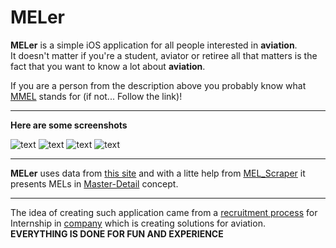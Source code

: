 MELer
=====

**MELer** is a simple iOS application for all people interested in **aviation**.  
It doesn't matter if you're a student, aviator or retiree all that matters is the fact that you want to know
a lot about **aviation**. 

If you are a person from the description above you probably know what [MMEL](http://en.wikipedia.org/wiki/Master_minimum_equipment_list) stands for (if not... Follow the link)!

***

**Here are some screenshots**

![text](http://s21.postimg.org/49y9t7hsn/Screenshot_2013_10_15_00_55_31.png) ![text](http://s21.postimg.org/71cy62qxj/Screenshot_2013_10_15_00_55_55.png) ![text](http://s21.postimg.org/lja5e2i8n/Screenshot_2013_10_15_00_56_22.png) ![text](http://s21.postimg.org/zbok9p907/Screenshot_2013_10_15_00_56_42.png)   

***

**MELer** uses data from [this site]() and with a litte help from [MEL_Scraper]() it presents MELs in [Master-Detail](https://developer.apple.com/library/ios/documentation/iPhone/Conceptual/SecondiOSAppTutorial/Introduction/Introduction.html) concept. 

***

The idea of creating such application came from a [recruitment process](http://areusmart.pl/programista_aplikacji_mobilnych.php) for Internship in [company](http://www.smart4aviation.aero/?company.html) which is creating solutions for aviation.  
**EVERYTHING IS DONE FOR FUN AND EXPERIENCE**
